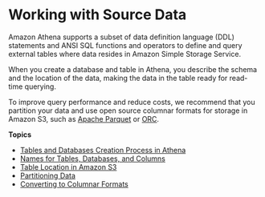 # Working with Source Data<a name="work-with-data"></a>

Amazon Athena supports a subset of data definition language \(DDL\) statements and ANSI SQL functions and operators to define and query external tables where data resides in Amazon Simple Storage Service\. 

When you create a database and table in Athena, you describe the schema and the location of the data, making the data in the table ready for read\-time querying\. 

To improve query performance and reduce costs, we recommend that you partition your data and use open source columnar formats for storage in Amazon S3, such as [Apache Parquet](https://parquet.apache.org) or [ORC](https://orc.apache.org/)\. 

**Topics**
+ [Tables and Databases Creation Process in Athena](creating-tables.md)
+ [Names for Tables, Databases, and Columns](tables-databases-columns-names.md)
+ [Table Location in Amazon S3](tables-location-format.md)
+ [Partitioning Data](partitions.md)
+ [Converting to Columnar Formats](convert-to-columnar.md)